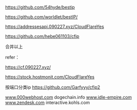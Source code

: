 https://github.com/54hyde/bestip

https://github.com/worldlet/bestIP/


https://addressesapi.090227.xyz/CloudFlareYes


https://github.com/hebe061103/cfip

合并以上



refer：

https://cf.090227.xyz/

https://stock.hostmonit.com/CloudFlareYes


按端口分类ip
https://github.com/Garfyyy/cfip2


www.000webhost.com
dogechain.info
www.idle-empire.com
www.zendesk.com
interactive.kohls.com
